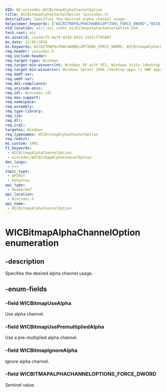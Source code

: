 ```yaml
---
UID: NE:wincodec.WICBitmapAlphaChannelOption
title: WICBitmapAlphaChannelOption (wincodec.h)
description: Specifies the desired alpha channel usage.
helpviewer_keywords: ["WICBITMAPALPHACHANNELOPTIONS_FORCE_DWORD","WICBitmapAlphaChannelOption","WICBitmapAlphaChannelOption enumeration [Windows Imaging Component]","WICBitmapIgnoreAlpha","WICBitmapUseAlpha","WICBitmapUsePremultipliedAlpha","_wic_codec_wicbitmapalphachanneloption","wic._wic_codec_wicbitmapalphachanneloption","wincodec/WICBITMAPALPHACHANNELOPTIONS_FORCE_DWORD","wincodec/WICBitmapAlphaChannelOption","wincodec/WICBitmapIgnoreAlpha","wincodec/WICBitmapUseAlpha","wincodec/WICBitmapUsePremultipliedAlpha"]
old-location: wic\_wic_codec_wicbitmapalphachanneloption.htm
tech.root: wic
ms.assetid: caa10c35-9af4-4310-b031-3347cf795087
ms.date: 12/05/2018
ms.keywords: WICBITMAPALPHACHANNELOPTIONS_FORCE_DWORD, WICBitmapAlphaChannelOption, WICBitmapAlphaChannelOption enumeration [Windows Imaging Component], WICBitmapIgnoreAlpha, WICBitmapUseAlpha, WICBitmapUsePremultipliedAlpha, _wic_codec_wicbitmapalphachanneloption, wic._wic_codec_wicbitmapalphachanneloption, wincodec/WICBITMAPALPHACHANNELOPTIONS_FORCE_DWORD, wincodec/WICBitmapAlphaChannelOption, wincodec/WICBitmapIgnoreAlpha, wincodec/WICBitmapUseAlpha, wincodec/WICBitmapUsePremultipliedAlpha
req.header: wincodec.h
req.include-header: 
req.target-type: Windows
req.target-min-winverclnt: Windows XP with SP2, Windows Vista [desktop apps \| UWP apps]
req.target-min-winversvr: Windows Server 2008 [desktop apps \| UWP apps]
req.kmdf-ver: 
req.umdf-ver: 
req.ddi-compliance: 
req.unicode-ansi: 
req.idl: Wincodec.idl
req.max-support: 
req.namespace: 
req.assembly: 
req.type-library: 
req.lib: 
req.dll: 
req.irql: 
targetos: Windows
req.typenames: WICBitmapAlphaChannelOption
req.redist: 
ms.custom: 19H1
f1_keywords:
 - WICBitmapAlphaChannelOption
 - wincodec/WICBitmapAlphaChannelOption
dev_langs:
 - c++
topic_type:
 - APIRef
 - kbSyntax
api_type:
 - HeaderDef
api_location:
 - Wincodec.h
api_name:
 - WICBitmapAlphaChannelOption
---
```


# WICBitmapAlphaChannelOption enumeration


## -description

Specifies the desired alpha channel usage.

## -enum-fields

### -field WICBitmapUseAlpha

Use alpha channel.

### -field WICBitmapUsePremultipliedAlpha

Use a pre-multiplied alpha channel.

### -field WICBitmapIgnoreAlpha

Ignore alpha channel.

### -field WICBITMAPALPHACHANNELOPTIONS_FORCE_DWORD

Sentinel value.

